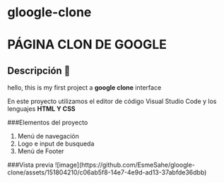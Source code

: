 # gloogle-clone
# PÁGINA CLON DE GOOGLE 
## Descripción 👀
hello, this is my first project a **google clone** interface 

En este proyecto utilizamos el editor de código Visual Studio Code y los lenguajes **HTML Y CSS**

###Elementos del proyecto
<ol>
  <li>Menú de navegación</li>
  <li>Logo e input de busqueda</li>
  <li>Menú de Footer</li>
</ol>
###Vista previa 
![image](https://github.com/EsmeSahe/gloogle-clone/assets/151804210/c06ab5f8-14e7-4e9d-ad13-37abfde36dbb)


